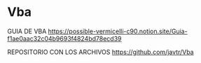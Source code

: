 # Vba

GUIA DE VBA
https://possible-vermicelli-c90.notion.site/Guia-f1ae0aac32c04b9693f4824bd78ecd39

REPOSITORIO CON LOS ARCHIVOS 
https://github.com/javtr/Vba


